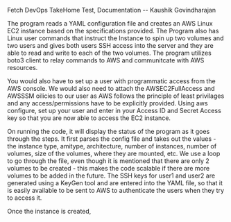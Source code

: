 Fetch DevOps TakeHome Test, Documentation
-- Kaushik Govindharajan

The program reads a YAML configuration file and creates an AWS Linux EC2 instance based on the specifications provided. The Program also has Linux user commands that instruct the Instance to spin up two volumes and two users and gives both users SSH access into the server and they are able to read and write to each of the two volumes. The program utilizes boto3 client to relay commands to AWS and communitcate with AWS resources. 


You would also have to set up a user with programmatic access from the AWS console. We would also need to attach the AWSEC2FullAccess and AWSSSM oilicies to our user as AWS follows the principle of least privilages and any access/permissions have to be explicitly provided. Using aws configure, set up your user and enter in your Access ID and Secret Access key so that you are now able to access the EC2 instance. 

On running the code, it will display the status of the program as it goes through the steps. It first parses the config file and takes out the values - the instance type, amitype, architecture, number of instances, number of volumes, size of the volumes, where they are mounted, etc. We use a loop to go through the file, even though it is mentioned that there are only 2 volumes to be created - this makes the code scalable if there are more volumes to be added in the future. The SSH keys for user1 and user2 are generated using a KeyGen tool and are entered into the YAML file, so that it is easily available to be sent to AWS to authenticate the users when they try to access it. 

Once the instance is created, 
